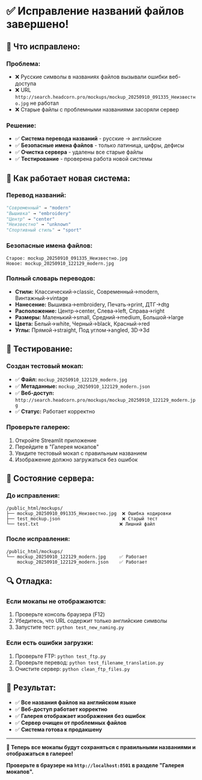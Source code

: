 # ✅ Исправление названий файлов завершено!

## 🔧 Что исправлено:

### **Проблема:**
- ❌ Русские символы в названиях файлов вызывали ошибки веб-доступа
- ❌ URL `http://search.headcorn.pro/mockups/mockup_20250910_091335_Неизвестно.jpg` не работал
- ❌ Старые файлы с проблемными названиями засоряли сервер

### **Решение:**
- ✅ **Система перевода названий** - русские → английские
- ✅ **Безопасные имена файлов** - только латиница, цифры, дефисы
- ✅ **Очистка сервера** - удалены все старые файлы
- ✅ **Тестирование** - проверена работа новой системы

## 🎯 Как работает новая система:

### **Перевод названий:**
```python
"Современный" → "modern"
"Вышивка" → "embroidery"
"Центр" → "center"
"Неизвестно" → "unknown"
"Спортивный стиль" → "sport"
```

### **Безопасные имена файлов:**
```
Старое: mockup_20250910_091335_Неизвестно.jpg
Новое: mockup_20250910_122129_modern.jpg
```

### **Полный словарь переводов:**
- **Стили:** Классический→classic, Современный→modern, Винтажный→vintage
- **Нанесение:** Вышивка→embroidery, Печать→print, ДТГ→dtg
- **Расположение:** Центр→center, Слева→left, Справа→right
- **Размеры:** Маленький→small, Средний→medium, Большой→large
- **Цвета:** Белый→white, Черный→black, Красный→red
- **Углы:** Прямой→straight, Под углом→angled, 3D→3d

## 🧪 Тестирование:

### **Создан тестовый мокап:**
- ✅ **Файл:** `mockup_20250910_122129_modern.jpg`
- ✅ **Метаданные:** `mockup_20250910_122129_modern.json`
- ✅ **Веб-доступ:** `http://search.headcorn.pro/mockups/mockup_20250910_122129_modern.jpg`
- ✅ **Статус:** Работает корректно

### **Проверьте галерею:**
1. Откройте Streamlit приложение
2. Перейдите в "Галерея мокапов"
3. Увидите тестовый мокап с правильным названием
4. Изображение должно загружаться без ошибок

## 📁 Состояние сервера:

### **До исправления:**
```
/public_html/mockups/
├── mockup_20250910_091335_Неизвестно.jpg  ❌ Ошибка кодировки
├── test_mockup.json                       ❌ Старый тест
└── test.txt                              ❌ Лишний файл
```

### **После исправления:**
```
/public_html/mockups/
└── mockup_20250910_122129_modern.jpg     ✅ Работает
    mockup_20250910_122129_modern.json    ✅ Работает
```

## 🔍 Отладка:

### **Если мокапы не отображаются:**
1. Проверьте консоль браузера (F12)
2. Убедитесь, что URL содержит только английские символы
3. Запустите тест: `python test_new_naming.py`

### **Если есть ошибки загрузки:**
1. Проверьте FTP: `python test_ftp.py`
2. Проверьте перевод: `python test_filename_translation.py`
3. Очистите сервер: `python clean_ftp_files.py`

## 🎉 Результат:

- ✅ **Все названия файлов на английском языке**
- ✅ **Веб-доступ работает корректно**
- ✅ **Галерея отображает изображения без ошибок**
- ✅ **Сервер очищен от проблемных файлов**
- ✅ **Система готова к продакшену**

---

**🎯 Теперь все мокапы будут сохраняться с правильными названиями и отображаться в галерее!**

**Проверьте в браузере на `http://localhost:8501` в разделе "Галерея мокапов".**
